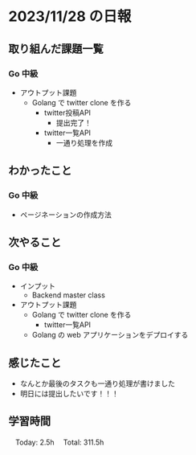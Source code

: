 # 2023/11/28 の日報

## 取り組んだ課題一覧

### Go 中級

- アウトプット課題
  - Golang で twitter clone を作る
    - twitter投稿API
      - 提出完了！
    - twitter一覧API
      - 一通り処理を作成

## わかったこと

### Go 中級

- ページネーションの作成方法

## 次やること

### Go 中級

- インプット
  - Backend master class
- アウトプット課題
  - Golang で twitter clone を作る
    - twitter一覧API
  - Golang の web アプリケーションをデプロイする

## 感じたこと

- なんとか最後のタスクも一通り処理が書けました
- 明日には提出したいです！！！

## 学習時間

　Today: 2.5h
　Total: 311.5h
